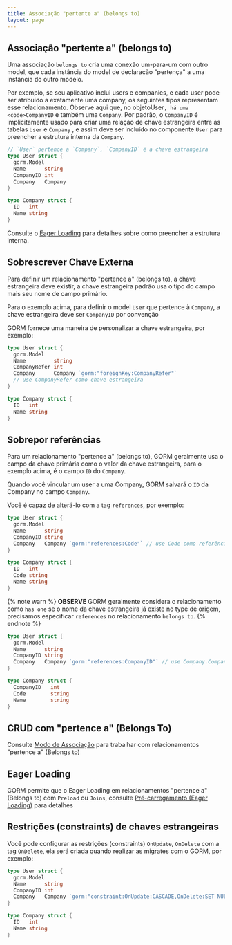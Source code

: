 ```yaml
---
title: Associação "pertente a" (belongs to)
layout: page
---
```


## Associação "pertente a" (belongs to)

Uma associação `belongs to` cria uma conexão um-para-um com outro model, que cada instância do model de declaração "pertença" a uma instância do outro modelo.

Por exemplo, se seu aplicativo inclui users e companies, e cada user pode ser atribuído a exatamente uma company, os seguintes tipos representam esse relacionamento. Observe aqui que, no objeto</code>User`, há uma <code>CompanyID` e também uma `Company`. Por padrão, o `CompanyID` é implicitamente usado para criar uma relação de chave estrangeira entre as tabelas `User` e `Company` , e assim deve ser incluído no componente `User` para preencher a estrutura interna da `Company`.

```go
// `User` pertence a `Company`, `CompanyID` é a chave estrangeira
type User struct {
  gorm.Model
  Name      string
  CompanyID int
  Company   Company
}

type Company struct {
  ID   int
  Name string
}
```

Consulte o [Eager Loading](belongs_to.html#Eager-Loading) para detalhes sobre como preencher a estrutura interna.

## Sobrescrever Chave Externa

Para definir um relacionamento "pertence a" (belongs to), a chave estrangeira deve existir, a chave estrangeira padrão usa o tipo do campo mais seu nome de campo primário.

Para o exemplo acima, para definir o model `User` que pertence à `Company`, a chave estrangeira deve ser `CompanyID` por convenção

GORM fornece uma maneira de personalizar a chave estrangeira, por exemplo:

```go
type User struct {
  gorm.Model
  Name         string
  CompanyRefer int
  Company      Company `gorm:"foreignKey:CompanyRefer"`
  // use CompanyRefer como chave estrangeira
}

type Company struct {
  ID   int
  Name string
}
```

## Sobrepor referências

Para um relacionamento "pertence a" (belongs to), GORM geralmente usa o campo da chave primária como o valor da chave estrangeira, para o exemplo acima, é o campo `ID` do `Company`.

Quando você vincular um user a uma Company, GORM salvará o `ID` da Company no campo `Company`.

Você é capaz de alterá-lo com a tag `references`, por exemplo:

```go
type User struct {
  gorm.Model
  Name      string
  CompanyID string
  Company   Company `gorm:"references:Code"` // use Code como referência
}

type Company struct {
  ID   int
  Code string
  Name string
}
```

{% note warn %}
**OBSERVE** GORM geralmente considera o relacionamento como `has one` se o nome da chave estrangeira já existe no type de origem, precisamos especificar `references` no relacionamento `belongs to`.
{% endnote %}

```go
type User struct {
  gorm.Model
  Name      string
  CompanyID string
  Company   Company `gorm:"references:CompanyID"` // use Company.CompanyID como referência
}

type Company struct {
  CompanyID   int
  Code        string
  Name        string
}
```

## CRUD com "pertence a" (Belongs To)

Consulte [Modo de Associação](associations.html#Association-Mode) para trabalhar com relacionamentos "pertence a" (Belongs to)

## Eager Loading

GORM permite que o Eager Loading em relacionamentos "pertence a" (Belongs to) com `Preload` ou `Joins`, consulte [Pré-carregamento (Eager Loading)](preload.html) para detalhes

## Restrições (constraints) de chaves estrangeiras

Você pode configurar as restrições (constraints) `OnUpdate`, `OnDelete` com a tag `OnDelete`, ela será criada quando realizar as migrates com o GORM, por exemplo:

```go
type User struct {
  gorm.Model
  Name      string
  CompanyID int
  Company   Company `gorm:"constraint:OnUpdate:CASCADE,OnDelete:SET NULL;"`
}

type Company struct {
  ID   int
  Name string
}
```
